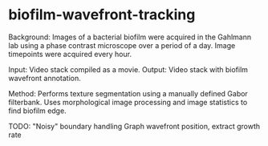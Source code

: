 # biofilm-wavefront-tracking

Background: 
Images of a bacterial biofilm were acquired in the Gahlmann lab using a phase contrast microscope
over a period of a day. Image timepoints were acquired every hour.

Input: Video stack compiled as a movie.
Output: Video stack with biofilm wavefront annotation.

Method:
Performs texture segmentation using a manually defined Gabor filterbank.
Uses morphological image processing and image statistics to find biofilm edge.

TODO:
"Noisy" boundary handling
Graph wavefront position, extract growth rate
